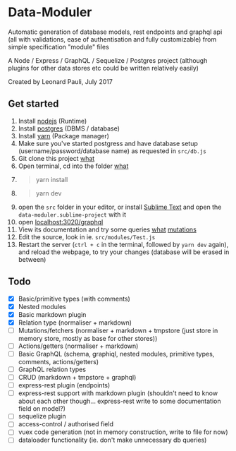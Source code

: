 # Data-Moduler

Automatic generation of database models, rest endpoints and graphql api (all with validations, ease of authentisation and fully customizable) from simple specification \"module\" files

A Node / Express / GraphQL / Sequelize / Postgres project
(although plugins for other data stores etc could be written relatively easily)

Created by Leonard Pauli, July 2017


## Get started

1. Install [nodejs](https://nodejs.org/en/download/) (Runtime)
2. Install [postgres](https://www.postgresql.org/download/) (DBMS / database)
3. Install [yarn](https://yarnpkg.com/en/) (Package manager)
4. Make sure you've started postgress and have database setup (username/password/database name) as requested in `src/db.js`
5. Git clone this project [wh](https://www.google.se/search?q=git+clone+tutorial)[at](http://rogerdudler.github.io/git-guide/)
6. Open terminal, cd into the folder [what](https://askubuntu.com/questions/520778/how-can-i-change-directories-in-the-terminal)
7. > yarn install
8. > yarn dev
9. open the `src` folder in your editor, or install [Sublime Text](https://www.sublimetext.com/3) and open the `data-moduler.sublime-project` with it
10. open [localhost:3020/graphql](http://localhost:3020/graphql)
11. View its documentation and try some queries [what](http://graphql.org/learn/) [mutations](http://graphql.org/learn/queries/)
12. Edit the source, look in ie. `src/modules/Test.js`
13. Restart the server (`ctrl + c` in the terminal, followed by `yarn dev` again), and reload the webpage, to try your changes (database will be erased in between)


## Todo

- [x] Basic/primitive types (with comments)
- [x] Nested modules
- [x] Basic markdown plugin
- [x] Relation type (normaliser + markdown)
- [ ] Mutations/fetchers (normaliser + markdown + tmpstore
	(just store in memory store, mostly as base for other stores))
- [ ] Actions/getters (normaliser + markdown)
- [ ] Basic GraphQL
	(schema, graphiql, nested modules, primitive types, comments, actions/getters)
- [ ] GraphQL relation types
- [ ] CRUD (markdown + tmpstore + graphql)
- [ ] express-rest plugin (endpoints)
- [ ] express-rest support with markdown plugin
	(shouldn't need to know about each other though... express-rest write to some documentation field on model?)
- [ ] sequelize plugin
- [ ] access-control / authorised field
- [ ] vuex code generation (not in memory construction, write to file for now)
- [ ] dataloader functionality (ie. don't make unnecessary db queries)
